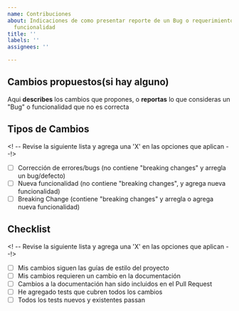 ```yaml
---
name: Contribuciones
about: Indicaciones de como presentar reporte de un Bug o requerimiento de una nueva
  funcionalidad
title: ''
labels: ''
assignees: ''

---
```


## Cambios propuestos(si hay alguno)
Aqui  **describes** los cambios que propones, o **reportas** lo que consideras un "Bug" o funcionalidad que no es correcta

## Tipos de Cambios
<! -- Revise la siguiente lista y agrega una 'X' en las opciones que aplican --!>

-[ ] Corrección de errores/bugs (no contiene "breaking changes" y arregla un bug/defecto)
-[ ] Nueva funcionalidad (no contiene "breaking changes", y agrega nueva funcionalidad)
-[ ] Breaking Change (contiene "breaking changes" y arregla o agrega nueva funcionalidad)

## Checklist
<! -- Revise la siguiente lista y agrega una 'X' en las opciones que aplican --!>
-[ ] Mis cambios siguen las guías de estilo del proyecto
-[ ] Mis cambios requieren un cambio en la documentación
-[ ] Cambios a la documentación han sido incluidos en el Pull Request
-[ ] He agregado tests que cubren todos los cambios
-[ ] Todos los tests nuevos y existentes passan
